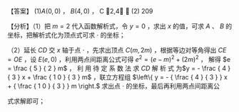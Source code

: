 【答案】 $( 1 ) A { \big ( } 0 , 0 { \big ) }$ ， $B \left( 4 , 0 \right)$ ， C 2,4 ， (2) 209

【分析】（1）把 $m = 2$ 代入函数解析式，令 $y = 0$ ，求出 $x$ 的值，可求 $A$ 、 $B$ 的坐标，把解析式化为顶点式可求 $\cdot$ 的坐标；

（2）延长 $C D$ 交 $x$ 轴于点 $\cdot$ ，先求出顶点 $C \left( m , 2 m \right)$ ，根据等边对等角得出 $C E = O E$ ，设 $E \big ( e , 0 \big )$ ，利用两点间距离公式可得 $e ^ { 2 } = { \bigl ( } e - m { \bigr ) } ^ { 2 } + { \bigl ( } 2 m { \bigr ) } ^ { 2 }$ ， 解得 $e = \frac { 5 } { 2 } m$ ， 利 用 待 定 系 数 法 求 $C D$ 解 析 式 为$y = - \frac { 4 } { 3 } x + \frac { 1 0 } { 3 } m$ ，联立方程组 $\left\{ y = - { \frac { 4 } { 3 } } x + { \frac { 1 0 } { 3 } } m \right.$ 求出点 $\cdot$ 的坐标，最后再利用两点间距离公

式求解即可；
